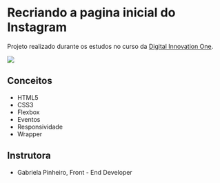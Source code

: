 # Recriando a pagina inicial do Instagram
Projeto realizado durante os estudos no curso da <a href= "https://digitalinnovation.one/">Digital Innovation One</a>.


<img src= https://github.com/nandacruz/Recriando-a-pagina-inicial-do-Instagram/blob/main/project_img/Screenshot_1.png>

<h2>Conceitos</h2>

- HTML5
- CSS3
- Flexbox
- Eventos
- Responsividade
- Wrapper

<h2>Instrutora</h2>

- Gabriela Pinheiro, Front - End Developer
